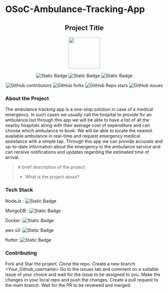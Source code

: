 # OSoC-Ambulance-Tracking-App

<div align='center'>

## Project Title

<img src='https://github.com/upes-open/Git-WorkShop/assets/101355193/b9315c8e-5aaa-438e-ab5a-48b25571dc90' width=100>

![Static Badge](https://img.shields.io/badge/Discord-202020?logo=discord&logoColor=%235865F2&link=http%3A%2F%2Fdiscord.gg%2F2rnWsvkX) ![Static Badge](https://img.shields.io/badge/Twitter-202020?logo=twitter&logoColor=%231DA1F2&link=https%3A%2F%2Ftwitter.com%2FUpesOpen) ![Static Badge](https://img.shields.io/badge/Instagram-202020?logo=instagram&logoColor=%23E4405F&link=https%3A%2F%2Fwww.instagram.com%2Fupesopen_%2F)



![GitHub contributors](https://img.shields.io/github/contributors/upes-open/OSoC-Ambulance-Tracking-App) ![GitHub forks](https://img.shields.io/github/forks/upes-open/OSoC-Ambulance-Tracking-App) ![GitHub Repo stars](https://img.shields.io/github/stars/upes-open/OSoC-Ambulance-Tracking-App) ![GitHub issues](https://img.shields.io/github/issues/upes-open/OSoC-Ambulance-Tracking-App)

<!--- contributor banner: https://shields.io/badges/git-hub-contributors
fork banner: https://shields.io/badges/git-hub-forks
star banner: https://shields.io/badges/git-hub-repo-stars
issues banner: https://shields.io/badges/git-hub-issues--->

</div>

### About the Project

The ambulance tracking app is a one-stop solution in case of a medical emergency. In such cases we usually call the hospital to provide for an ambulance but through this app we will be able to have a list of all the nearby hospitals along with their average cost of expenditure and can choose which ambulance to book. We will be able to locate the nearest available ambulance in real-time and request emergency medical assistance with a simple tap. Through this app we can provide accurate and up-to-date information about the emergency to the ambulance service and can receive notifications and updates regarding the estimated time of arrival.

> A brief description of the project
>   - What is the project about?

### Tech Stack

NodeJs : ![Static Badge](https://img.shields.io/badge/NodeJS-101010?logo=nodedotjs&logoColor=%23339933)

MongoDB : ![Static Badge](https://img.shields.io/badge/MongoDB-101010?logo=mongodb&logoColor=%2347A248)

Docker: ![Static Badge](https://img.shields.io/badge/Docker-101010?logo=docker&logoColor=%232496ED)

aws s3: ![Static Badge](https://img.shields.io/badge/Amazon%20S3-101010?logo=amazons3&logoColor=%23569A31)

flutter: ![Static Badge](https://img.shields.io/badge/Flutter-202020?logo=flutter&logoColor=%2302569B)




### Contributing

 Fork and Star the project.
 Clone the repo.
 Create a new branch <Your_Github_username>
 Go to the issues tab and comment on a suitable issue of your choice and wait for the issue to be assigned to you.
 Make the changes in your local repo and push the changes.
 Create a pull request to the main branch.
 Wait for the PR to be reviewed and merged.


